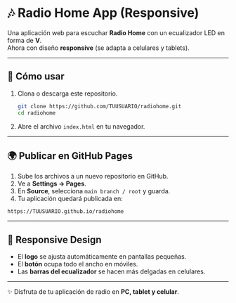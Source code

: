 # 🎶 Radio Home App (Responsive)

Una aplicación web para escuchar **Radio Home** con un ecualizador LED en forma de **V**.  
Ahora con diseño **responsive** (se adapta a celulares y tablets).

---

## 🚀 Cómo usar

1. Clona o descarga este repositorio.
   ```bash
   git clone https://github.com/TUUSUARIO/radiohome.git
   cd radiohome
   ```

2. Abre el archivo `index.html` en tu navegador.

---

## 🌍 Publicar en GitHub Pages

1. Sube los archivos a un nuevo repositorio en GitHub.
2. Ve a **Settings → Pages**.
3. En **Source**, selecciona `main branch / root` y guarda.
4. Tu aplicación quedará publicada en:

```
https://TUUSUARIO.github.io/radiohome
```

---

## 📱 Responsive Design

- El **logo** se ajusta automáticamente en pantallas pequeñas.  
- El **botón** ocupa todo el ancho en móviles.  
- Las **barras del ecualizador** se hacen más delgadas en celulares.

---

✨ Disfruta de tu aplicación de radio en **PC, tablet y celular**.
